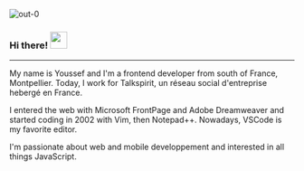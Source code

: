 ![out-0](https://user-images.githubusercontent.com/1314239/215125793-bb65992a-ba0a-44a9-9767-8d3bfa4d33ec.png)


### Hi there! <img src="https://user-images.githubusercontent.com/1314239/120712062-758ef480-c4c0-11eb-84cf-1dd729ee2884.gif" width="30px">
------------------


My name is Youssef and I'm a frontend developer from south of France, Montpellier.
Today, I work for Talkspirit, un réseau social d'entreprise hebergé en France.

I entered the web with Microsoft FrontPage and Adobe Dreamweaver and started coding in 2002 with Vim, then Notepad++.
Nowadays, VSCode is my favorite editor.

I'm passionate about web and mobile developpement and interested in all things JavaScript.
